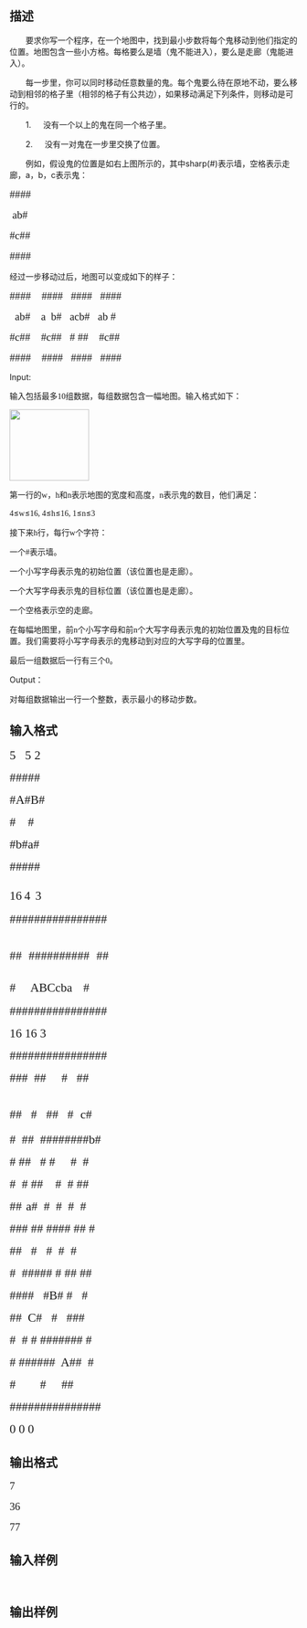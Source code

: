 ## 描述

<p class="MsoNormal" style="text-indent:21.0pt;mso-char-indent-count:2.0">要求你写一个程序，在一个地图中，找到最小步数将每个鬼移动到他们指定的位置。地图包含一些小方格。每格要么是墙（鬼不能进入），要么是走廊（鬼能进入）。<span lang="EN-US"><o:p></o:p></span></p> <p class="MsoNormal" style="text-indent:21.0pt;mso-char-indent-count:2.0">每一步里，你可以同时移动任意数量的鬼。每个鬼要么待在原地不动，要么移动到相邻的格子里（相邻的格子有公共边），如果移动满足下列条件，则移动是可行的。<span lang="EN-US"><o:p></o:p></span></p> <p class="MsoNormal" style="margin-left:0cm;text-indent:21.0pt;mso-char-indent-count: 2.0;mso-list:l0 level1 lfo1;tab-stops:list 18.0pt"><!--[if !supportLists]--><span lang="EN-US">1.<span style="font-size: 7pt; font-family: 'Times New Roman';">         </span></span><!--[endif]-->没有一个以上的鬼在同一个格子里。<span lang="EN-US"><o:p></o:p></span></p> <p class="MsoNormal" style="margin-left:0cm;text-indent:21.0pt;mso-char-indent-count: 2.0;mso-list:l0 level1 lfo1;tab-stops:list 18.0pt"><!--[if !supportLists]--><span lang="EN-US">2.<span style="font-size: 7pt; font-family: 'Times New Roman';">         </span></span><!--[endif]-->没有一对鬼在一步里交换了位置。<span lang="EN-US"><o:p></o:p></span></p> <p class="MsoNormal" style="text-indent:21.0pt;mso-char-indent-count:2.0">例如，假设鬼的位置是如右上图所示的，其中<span lang="EN-US">sharp(#)</span>表示墙，空格表示走廊，<span lang="EN-US">a</span>，<span lang="EN-US">b</span>，<span lang="EN-US">c</span>表示鬼：<span lang="EN-US"><o:p></o:p></span></p> <p class="MsoNormal"><span lang="EN-US" style="font-size:14.0pt;font-family:Gungsuh; mso-fareast-font-family:宋体">####<o:p></o:p></span></p> <p class="MsoNormal"><span lang="EN-US" style="font-size:14.0pt;font-family:Gungsuh; mso-fareast-font-family:宋体"> ab#<o:p></o:p></span></p> <p class="MsoNormal"><span lang="EN-US" style="font-size:14.0pt;font-family:Gungsuh; mso-fareast-font-family:宋体">#c##<o:p></o:p></span></p> <p class="MsoNormal"><span lang="EN-US" style="font-size:14.0pt;font-family:Gungsuh; mso-fareast-font-family:宋体">####<o:p></o:p></span></p> <p class="MsoNormal">经过一步移动过后，地图可以变成如下的样子：<span lang="EN-US" style="mso-bidi-font-size:10.5pt;font-family:Gungsuh;mso-fareast-font-family: 宋体"><o:p></o:p></span></p> <p class="MsoNormal"><span lang="EN-US" style="font-size:14.0pt;font-family:Gungsuh; mso-fareast-font-family:宋体">####    ####   ####   ####<o:p></o:p></span></p> <p class="MsoNormal" style="text-indent:7.0pt;mso-char-indent-count:.5"><span lang="EN-US" style="font-size:14.0pt;font-family:Gungsuh;mso-fareast-font-family: 宋体">ab#    a  b#   acb#   ab #<o:p></o:p></span></p> <p class="MsoNormal"><span lang="EN-US" style="font-size:14.0pt;font-family:Gungsuh; mso-fareast-font-family:宋体">#c##    #c##   # ##    #c##<o:p></o:p></span></p> <p class="MsoNormal"><span lang="EN-US" style="font-size:14.0pt;font-family:Gungsuh; mso-fareast-font-family:宋体">####    ####   ####   ####<o:p></o:p></span></p> <p class="MsoNormal"><span lang="EN-US">Input:<o:p></o:p></span></p> <p class="MsoNormal">输入包括最多<span lang="EN-US" style="mso-bidi-font-size:10.5pt;font-family:Gungsuh;mso-fareast-font-family: 宋体">10</span>组数据，每组数据包含一幅地图。输入格式如下：<span lang="EN-US" style="mso-bidi-font-size:10.5pt;font-family:Gungsuh;mso-fareast-font-family: 宋体"><o:p></o:p></span></p> <p class="MsoNormal"><span lang="EN-US" style="mso-bidi-font-size:10.5pt; font-family:Gungsuh;mso-fareast-font-family:宋体"><!--[if gte vml 1]><v:shapetype id="_x0000_t75" coordsize="21600,21600" o:spt="75" o:preferrelative="t" path="m@4@5l@4@11@9@11@9@5xe" filled="f" stroked="f"> <v:stroke joinstyle="miter"/> <v:formulas> <v:f eqn="if lineDrawn pixelLineWidth 0"/> <v:f eqn="sum @0 1 0"/> <v:f eqn="sum 0 0 @1"/> <v:f eqn="prod @2 1 2"/> <v:f eqn="prod @3 21600 pixelWidth"/> <v:f eqn="prod @3 21600 pixelHeight"/> <v:f eqn="sum @0 0 1"/> <v:f eqn="prod @6 1 2"/> <v:f eqn="prod @7 21600 pixelWidth"/> <v:f eqn="sum @8 21600 0"/> <v:f eqn="prod @7 21600 pixelHeight"/> <v:f eqn="sum @10 21600 0"/> </v:formulas> <v:path o:extrusionok="f" gradientshapeok="t" o:connecttype="rect"/> <o:lock v:ext="edit" aspectratio="t"/> </v:shapetype><v:shape id="_x0000_i1025" type="#_x0000_t75" style='width:104.25pt; height:93.75pt'> <v:imagedata src="file:///C:\DOCUME~1\ADMINI~3.LZ-\LOCALS~1\Temp\msohtml1\09\clip_image001.png" o:title=""/> </v:shape><![endif]--><!--[if !vml]--><img width="139" height="125" src="http://10.208.83.181:80/JudgeOnline/admin/../file:///C:/DOCUME~1/ADMINI~3.LZ-/LOCALS~1/Temp/msohtml1/09/clip_image002.jpg" v:shapes="_x0000_i1025" alt="" /><!--[endif]--><o:p></o:p></span></p> <p class="MsoNormal">第一行的<span lang="EN-US" style="mso-bidi-font-size:10.5pt;font-family:Gungsuh;mso-fareast-font-family: 宋体">w</span>，<span lang="EN-US" style="mso-bidi-font-size:10.5pt;font-family:Gungsuh;mso-fareast-font-family: 宋体">h</span>和<span lang="EN-US" style="mso-bidi-font-size:10.5pt;font-family:Gungsuh;mso-fareast-font-family: 宋体">n</span>表示地图的宽度和高度，<span lang="EN-US" style="mso-bidi-font-size:10.5pt;font-family:Gungsuh;mso-fareast-font-family: 宋体">n</span>表示鬼的数目，他们满足：<span lang="EN-US" style="mso-bidi-font-size:10.5pt;font-family:Gungsuh;mso-fareast-font-family: 宋体"><o:p></o:p></span></p> <p class="MsoNormal"><span lang="EN-US" style="mso-bidi-font-size:10.5pt; font-family:Gungsuh;mso-fareast-font-family:宋体">4</span>≤<span lang="EN-US" style="mso-bidi-font-size:10.5pt;font-family:Gungsuh;mso-fareast-font-family: 宋体">w</span>≤<span lang="EN-US" style="mso-bidi-font-size:10.5pt;font-family:Gungsuh;mso-fareast-font-family: 宋体">16, 4</span>≤<span lang="EN-US" style="mso-bidi-font-size:10.5pt;font-family:Gungsuh;mso-fareast-font-family: 宋体">h</span>≤<span lang="EN-US" style="mso-bidi-font-size:10.5pt;font-family:Gungsuh;mso-fareast-font-family: 宋体">16, 1</span>≤<span lang="EN-US" style="mso-bidi-font-size:10.5pt;font-family:Gungsuh;mso-fareast-font-family: 宋体">n</span>≤<span lang="EN-US" style="mso-bidi-font-size:10.5pt;font-family:Gungsuh;mso-fareast-font-family: 宋体">3<o:p></o:p></span></p> <p class="MsoNormal">接下来<span lang="EN-US" style="mso-bidi-font-size:10.5pt;font-family:Gungsuh;mso-fareast-font-family: 宋体">h</span>行，每行<span lang="EN-US" style="mso-bidi-font-size:10.5pt;font-family:Gungsuh;mso-fareast-font-family: 宋体">w</span>个字符：<span lang="EN-US" style="mso-bidi-font-size:10.5pt;font-family:Gungsuh;mso-fareast-font-family: 宋体"><o:p></o:p></span></p> <p class="MsoNormal">一个<span lang="EN-US" style="mso-bidi-font-size:10.5pt;font-family:Gungsuh;mso-fareast-font-family: 宋体">#</span>表示墙。<span lang="EN-US" style="mso-bidi-font-size:10.5pt;font-family:Gungsuh;mso-fareast-font-family: 宋体"><o:p></o:p></span></p> <p class="MsoNormal">一个小写字母表示鬼的初始位置（该位置也是走廊）。<span lang="EN-US" style="mso-bidi-font-size:10.5pt;font-family:Gungsuh;mso-fareast-font-family: 宋体"><o:p></o:p></span></p> <p class="MsoNormal">一个大写字母表示鬼的目标位置（该位置也是走廊）。<span lang="EN-US" style="mso-bidi-font-size:10.5pt;font-family:Gungsuh;mso-fareast-font-family: 宋体"><o:p></o:p></span></p> <p class="MsoNormal">一个空格表示空的走廊。<span lang="EN-US" style="mso-bidi-font-size:10.5pt;font-family:Gungsuh;mso-fareast-font-family: 宋体"><o:p></o:p></span></p> <p class="MsoNormal">在每幅地图里，前<span lang="EN-US" style="mso-bidi-font-size:10.5pt;font-family:Gungsuh;mso-fareast-font-family: 宋体">n</span>个小写字母和前<span lang="EN-US" style="mso-bidi-font-size:10.5pt;font-family:Gungsuh;mso-fareast-font-family: 宋体">n</span>个大写字母表示鬼的初始位置及鬼的目标位置。我们需要将小写字母表示的鬼移动到对应的大写字母的位置里。<span lang="EN-US" style="mso-bidi-font-size:10.5pt;font-family:Gungsuh;mso-fareast-font-family: 宋体"><o:p></o:p></span></p> <p class="MsoNormal">最后一组数据后一行有三个<span lang="EN-US" style="mso-bidi-font-size:10.5pt;font-family:Gungsuh;mso-fareast-font-family: 宋体">0</span>。<span lang="EN-US" style="mso-bidi-font-size:10.5pt;font-family:Gungsuh;mso-fareast-font-family: 宋体"><o:p></o:p></span></p> <p class="MsoNormal"><span lang="EN-US">Output</span>：<span lang="EN-US"><o:p></o:p></span></p> <p class="MsoNormal">对每组数据输出一行一个整数，表示最小的移动步数。<span lang="EN-US" style="mso-bidi-font-size:10.5pt;font-family:Gungsuh;mso-fareast-font-family: 宋体"><o:p></o:p></span></p> <p></p>

## 输入格式

<p class="MsoNormal" style="margin-left:18.0pt;text-indent:-18.0pt;mso-list:l0 level1 lfo1"><!--[if !supportLists]--><span lang="EN-US" style="font-size:16.0pt;font-family:Gungsuh;mso-bidi-font-family: Gungsuh">5<span style="font-size: 7pt; font-family: 'Times New Roman';">       </span></span><!--[endif]--><span lang="EN-US" style="font-size:16.0pt; font-family:Gungsuh;mso-fareast-font-family:宋体">5</span><span lang="EN-US" style="font-size:12.0pt;font-family:Gungsuh;mso-fareast-font-family:宋体"> </span><span lang="EN-US" style="font-size:5.5pt;font-family:Gungsuh;mso-fareast-font-family: 宋体"> </span><span lang="EN-US" style="font-size:16.0pt;font-family:Gungsuh;mso-fareast-font-family:宋体">2<o:p></o:p></span></p> <p class="MsoNormal"><span lang="EN-US" style="font-size:16.0pt;font-family:Gungsuh; mso-fareast-font-family:宋体">#####<o:p></o:p></span></p> <p class="MsoNormal"><span lang="EN-US" style="font-size:16.0pt;font-family:Gungsuh; mso-fareast-font-family:宋体">#A#B#<o:p></o:p></span></p> <p class="MsoNormal"><span lang="EN-US" style="font-size:16.0pt;font-family:Gungsuh; mso-fareast-font-family:宋体">#    #<o:p></o:p></span></p> <p class="MsoNormal"><span lang="EN-US" style="font-size:16.0pt;font-family:Gungsuh; mso-fareast-font-family:宋体">#b#a#<o:p></o:p></span></p> <p class="MsoNormal"><span lang="EN-US" style="font-size:16.0pt;font-family:Gungsuh; mso-fareast-font-family:宋体">#####<o:p></o:p></span></p> <p class="MsoNormal"><span lang="EN-US" style="font-size:16.0pt;font-family:Gungsuh; mso-fareast-font-family:宋体">16</span><span lang="EN-US" style="font-size:6.5pt; font-family:Gungsuh;mso-fareast-font-family:宋体">  </span><span lang="EN-US" style="font-size:16.0pt; font-family:Gungsuh;mso-fareast-font-family:宋体">4</span><span lang="EN-US" style="font-size:26.0pt;font-family:Gungsuh;mso-fareast-font-family:宋体"> </span><span lang="EN-US" style="font-size:16.0pt;font-family:Gungsuh;mso-fareast-font-family: 宋体">3<o:p></o:p></span></p> <p class="MsoNormal"><span lang="EN-US" style="font-size:16.0pt;font-family:Gungsuh; mso-fareast-font-family:宋体">################<o:p></o:p></span></p> <p class="MsoNormal"><span lang="EN-US" style="font-size:16.0pt;font-family:Gungsuh; mso-fareast-font-family:宋体">##</span><span lang="EN-US" style="font-size:36.0pt; font-family:Gungsuh;mso-fareast-font-family:宋体"> </span><span lang="EN-US" style="font-size:16.0pt;font-family:Gungsuh;mso-fareast-font-family:宋体">##########</span><span lang="EN-US" style="font-size:36.0pt;font-family:Gungsuh;mso-fareast-font-family: 宋体"> </span><span lang="EN-US" style="font-size:16.0pt;font-family:Gungsuh; mso-fareast-font-family:宋体">##<o:p></o:p></span></p> <p class="MsoNormal"><span lang="EN-US" style="font-size:16.0pt;font-family:Gungsuh; mso-fareast-font-family:宋体">#     ABCcba  </span><span lang="EN-US" style="font-size:26.0pt;font-family:Gungsuh;mso-fareast-font-family:宋体"> </span><span lang="EN-US" style="font-size:16.0pt; font-family:Gungsuh;mso-fareast-font-family:宋体">#<o:p></o:p></span></p> <p class="MsoNormal"><span lang="EN-US" style="font-size:16.0pt;font-family:Gungsuh; mso-fareast-font-family:宋体">################<o:p></o:p></span></p> <p class="MsoNormal"><span lang="EN-US" style="font-size:16.0pt;font-family:Gungsuh; mso-fareast-font-family:宋体">16 16 3<o:p></o:p></span></p> <p class="MsoNormal"><span lang="EN-US" style="font-size:16.0pt;font-family:Gungsuh; mso-fareast-font-family:宋体">################<o:p></o:p></span></p> <p class="MsoNormal"><span lang="EN-US" style="font-size:16.0pt;font-family:Gungsuh; mso-fareast-font-family:宋体">###  ##     #   ##<o:p></o:p></span></p> <p class="MsoNormal"><span lang="EN-US" style="font-size:16.0pt;font-family:Gungsuh; mso-fareast-font-family:宋体">##   #   ##   #</span><span lang="EN-US" style="font-size:36.0pt;font-family:Gungsuh;mso-fareast-font-family: 宋体"> </span><span lang="EN-US" style="font-size:16.0pt;font-family:Gungsuh; mso-fareast-font-family:宋体">c#<o:p></o:p></span></p> <p class="MsoNormal"><span lang="EN-US" style="font-size:16.0pt;font-family:Gungsuh; mso-fareast-font-family:宋体">#  ##  ########b#<o:p></o:p></span></p> <p class="MsoNormal"><span lang="EN-US" style="font-size:16.0pt;font-family:Gungsuh; mso-fareast-font-family:宋体"># ##   # #     #  #<o:p></o:p></span></p> <p class="MsoNormal"><span lang="EN-US" style="font-size:16.0pt;font-family:Gungsuh; mso-fareast-font-family:宋体">#  # ##    #  # ##<o:p></o:p></span></p> <p class="MsoNormal"><span lang="EN-US" style="font-size:16.0pt;font-family:Gungsuh; mso-fareast-font-family:宋体">## </span><span lang="EN-US" style="font-size:6.5pt; font-family:Gungsuh;mso-fareast-font-family:宋体"> </span><span lang="EN-US" style="font-size:16.0pt; font-family:Gungsuh;mso-fareast-font-family:宋体">a#  #  #  #  #<o:p></o:p></span></p> <p class="MsoNormal"><span lang="EN-US" style="font-size:16.0pt;font-family:Gungsuh; mso-fareast-font-family:宋体">### ## #### ## #<o:p></o:p></span></p> <p class="MsoNormal"><span lang="EN-US" style="font-size:16.0pt;font-family:Gungsuh; mso-fareast-font-family:宋体">##   #   #  #  #<o:p></o:p></span></p> <p class="MsoNormal"><span lang="EN-US" style="font-size:16.0pt;font-family:Gungsuh; mso-fareast-font-family:宋体">#  ##### # ## ##<o:p></o:p></span></p> <p class="MsoNormal"><span lang="EN-US" style="font-size:16.0pt;font-family:Gungsuh; mso-fareast-font-family:宋体">####   #B# #   #<o:p></o:p></span></p> <p class="MsoNormal"><span lang="EN-US" style="font-size:16.0pt;font-family:Gungsuh; mso-fareast-font-family:宋体">##  C#   #   ###<o:p></o:p></span></p> <p class="MsoNormal"><span lang="EN-US" style="font-size:16.0pt;font-family:Gungsuh; mso-fareast-font-family:宋体">#  # # ####### #<o:p></o:p></span></p> <p class="MsoNormal"><span lang="EN-US" style="font-size:16.0pt;font-family:Gungsuh; mso-fareast-font-family:宋体"># ######  A##  #<o:p></o:p></span></p> <p class="MsoNormal"><span lang="EN-US" style="font-size:16.0pt;font-family:Gungsuh; mso-fareast-font-family:宋体">#        #     ##<o:p></o:p></span></p> <p class="MsoNormal"><span lang="EN-US" style="font-size:16.0pt;font-family:Gungsuh; mso-fareast-font-family:宋体">###############<o:p></o:p></span></p> <p class="MsoNormal"><span lang="EN-US" style="font-size:16.0pt;font-family:Gungsuh; mso-fareast-font-family:宋体">0 0 0<o:p></o:p></span></p> <p></p>

## 输出格式

<p class="MsoNormal"><span lang="EN-US" style="font-size:14.0pt;font-family:Gungsuh; mso-fareast-font-family:宋体">7<o:p></o:p></span></p> <p class="MsoNormal"><span lang="EN-US" style="font-size:14.0pt;font-family:Gungsuh; mso-fareast-font-family:宋体">36<o:p></o:p></span></p> <p class="MsoNormal"><span lang="EN-US" style="font-size:14.0pt;font-family:Gungsuh; mso-fareast-font-family:宋体">77<o:p></o:p></span></p> <p></p>

## 输入样例

```plaintext
 
```

## 输出样例

```plaintext
 
```



 



 

